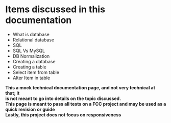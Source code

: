 <h1>Items discussed in this documentation</h1>
<ul>
    <li>What is database</li>
    <li>Relational database</li>
    <li>SQL</li>
    <li>SQL Vs MySQL</li>
    <li>DB Normalization</li>
    <li>Creating a database</li>
    <li>Creating a table</li>
    <li>Select item from table</li>
    <li>Alter Item in table</li>
</ul>

<strong>
This a mock technical documentation page, and not very technical at that; it <br>
is not meant to go into details on the topic discussed. <br>
This page is meant to pass all tests on a FCC project and may be used as a quick revision or guide <br>
Lastly, this project does not focus on responsiveness
</strong>